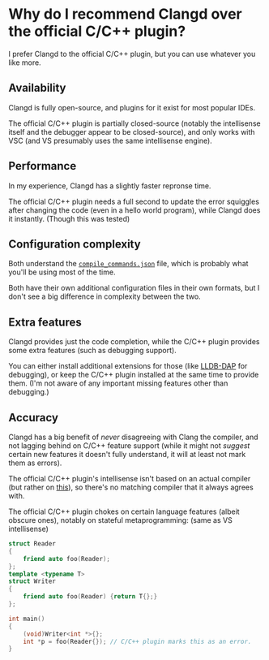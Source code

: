 # Why do I recommend Clangd over the official C/C++ plugin?

I prefer Clangd to the official C/C++ plugin, but you can use whatever you like more.

## Availability

Clangd is fully open-source, and plugins for it exist for most popular IDEs.

The official C/C++ plugin is partially closed-source (notably the intellisense itself and the debugger appear to be closed-source), and only works with VSC (and VS presumably uses the same intellisense engine).

## Performance

In my experience, Clangd has a slightly faster repronse time.

The official C/C++ plugin needs a full second to update the error squiggles after changing the code (even in a hello world program), while Clangd does it instantly. (Though this was tested)

## Configuration complexity

Both understand the [`compile_commands.json`](https://clang.llvm.org/docs/JSONCompilationDatabase.html) file, which is probably what you'll be using most of the time.

Both have their own additional configuration files in their own formats, but I don't see a big difference in complexity between the two.

## Extra features

Clangd provides just the code completion, while the C/C++ plugin provides some extra features (such as debugging support).

You can either install additional extensions for those (like [LLDB-DAP](/configuring_vsc_debugger.md) for debugging), or keep the C/C++ plugin installed at the same time to provide them. (I'm not aware of any important missing features other than debugging.)

## Accuracy

Clangd has a big benefit of *never* disagreeing with Clang the compiler, and not lagging behind on C/C++ feature support (while it might not *suggest* certain new features it doesn't fully understand, it will at least not mark them as errors).

The official C/C++ plugin's intellisense isn't based on an actual compiler (but rather on [this](https://www.edg.com/c)), so there's no matching compiler that it always agrees with.

The official C/C++ plugin chokes on certain language features (albeit obscure ones), notably on stateful metaprogramming: (same as VS intellisense)
```cpp
struct Reader
{
    friend auto foo(Reader);
};
template <typename T>
struct Writer
{
    friend auto foo(Reader) {return T{};}
};

int main()
{
    (void)Writer<int *>{};
    int *p = foo(Reader{}); // C/C++ plugin marks this as an error.
}
```
